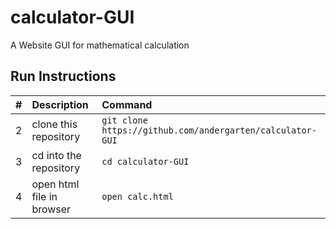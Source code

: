 # calculator-GUI
A Website GUI for mathematical calculation

## Run Instructions

| #       | Description          | Command           | 
| :------------- |:------------- |:------------- |
| 2      | clone this repository | `git clone https://github.com/andergarten/calculator-GUI` |  
| 3      | cd into the repository | `cd calculator-GUI` |
| 4      | open html file in browser | `open calc.html` |
